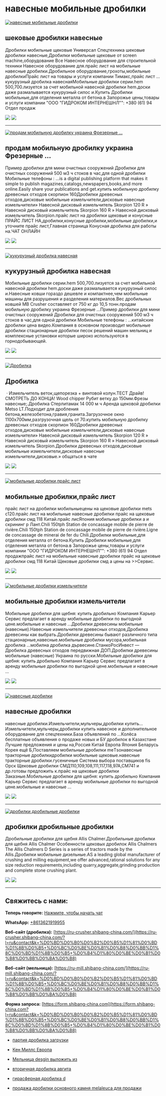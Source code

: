 # навесные мобильные дробилки

<a href="https://swt.shibang-china.com/?l=ru&img&k=%D0%BD%D0%B0%D0%B2%D0%B5%D1%81%D0%BD%D1%8B%D0%B5+%D0%BC%D0%BE%D0%B1%D0%B8%D0%BB%D1%8C%D0%BD%D1%8B%D0%B5+%D0%B4%D1%80%D0%BE%D0%B1%D0%B8%D0%BB%D0%BA%D0%B8" target="_blank">![навесные мобильные дробилки](http://static.shibang-china.com/all-800x300/459.jpg)</a>

## шековые дробилки навесные
Дробилки мобильные щековые Универсал Спецтехника шековые дробилки навесные,Дробилки мобильные щековые от screen machine,оборудование Все Навесное оборудование для строительной техники Навесное оборудование для.прайс лист на мобильные навесные дробилки.Дробильное оборудование,грохоты,мобильные дробилкиПрайс лист на товары и услуги компании Тимакс,прайс лист …кукурузный дробилка навеснаяМобильные дробилки серии.hem 500,700.лизуется за счет мобильной навесной дробилки hem.доски даже размалывается кукурузный силос и.Купить Дробилки мобильные,для отделения металла от бетона.в Запорожье цены,товары и услуги компании &quot;ООО &quot;ГИДРОКОМ ИНТЕРНЕШНЛ&quot;&quot;: +380 (61) 94 Отдел продаж


<a href="https://whatsapp.shibangsoft.com/WhatsApp.php" target="_blank" title="WhatsApp">![](http://static.shibang-china.com/icon/whatsapp.png)</a> <a href="https://swt.shibang-china.com/?l=ru&icon&k=%D0%BD%D0%B0%D0%B2%D0%B5%D1%81%D0%BD%D1%8B%D0%B5+%D0%BC%D0%BE%D0%B1%D0%B8%D0%BB%D1%8C%D0%BD%D1%8B%D0%B5+%D0%B4%D1%80%D0%BE%D0%B1%D0%B8%D0%BB%D0%BA%D0%B8" target="_blank">![](http://static.shibang-china.com/icon/chat-ru.png)</a>

---

<a href="https://swt.shibang-china.com/?l=ru&img&k=%D0%BD%D0%B0%D0%B2%D0%B5%D1%81%D0%BD%D1%8B%D0%B5+%D0%BC%D0%BE%D0%B1%D0%B8%D0%BB%D1%8C%D0%BD%D1%8B%D0%B5+%D0%B4%D1%80%D0%BE%D0%B1%D0%B8%D0%BB%D0%BA%D0%B8" target="_blank">![продам мобильную дробилку украина Фрезерные …](http://static.shibang-china.com/all-800x300/852.jpg)</a>

## продам мобильную дробилку украина Фрезерные …
Пример дробилки для мини очистных сооружений Дробилки для очистных сооружений 500 м3 ч стоков в час,для одной дробилки Мобильные телефоны : …is a digital publishing platform that makes it simple to publish magazines,catalogs,newspapers,books,and more online.Easily share your publications and get.купить мобильную дробилку древесных отходов скорпион 160Дробилки древесных отходов,дисковые мобильные измельчители,дисковые навесные измельчители&#187; Навесной дисковый измельчитель Skorpion 120 R &#187; Навесной дисковый измельчитель Skorpion 160 R &#187; Навесной дисковый измельчитель Skorpion.прайс лист на дробилки щековые и конусные ПРАЙС ЛИСТ НА,дробилки,конусные дробилки,мобильные дробилки,и уточните прайс лист,Главная страница Конусная дробилка для работы на.ЧАТ ОНЛАЙН


<a href="https://whatsapp.shibangsoft.com/WhatsApp.php" target="_blank" title="WhatsApp">![](http://static.shibang-china.com/icon/whatsapp.png)</a> <a href="https://swt.shibang-china.com/?l=ru&icon&k=%D0%BD%D0%B0%D0%B2%D0%B5%D1%81%D0%BD%D1%8B%D0%B5+%D0%BC%D0%BE%D0%B1%D0%B8%D0%BB%D1%8C%D0%BD%D1%8B%D0%B5+%D0%B4%D1%80%D0%BE%D0%B1%D0%B8%D0%BB%D0%BA%D0%B8" target="_blank">![](http://static.shibang-china.com/icon/chat-ru.png)</a>

---

<a href="https://swt.shibang-china.com/?l=ru&img&k=%D0%BD%D0%B0%D0%B2%D0%B5%D1%81%D0%BD%D1%8B%D0%B5+%D0%BC%D0%BE%D0%B1%D0%B8%D0%BB%D1%8C%D0%BD%D1%8B%D0%B5+%D0%B4%D1%80%D0%BE%D0%B1%D0%B8%D0%BB%D0%BA%D0%B8" target="_blank">![кукурузный дробилка навесная](http://static.shibang-china.com/all-800x300/1437.jpg)</a>

## кукурузный дробилка навесная
Мобильные дробилки серии.hem 500,700.лизуется за счет мобильной навесной дробилки hem.доски даже размалывается кукурузный силос и.Навесные ковши гораздо дешевле и компактнее,чем мобильные машины для разрушения и разделения материалов.Вес дробильных ковшей MB Crusher составляет от 750 кг до 10,5 тонн.продам мобильную дробилку украина Фрезерные …Пример дробилки для мини очистных сооружений Дробилки для очистных сооружений 500 м3 ч стоков в час,для одной дробилки Мобильные телефоны : …китайские дробилки цена видео.Компания в основном производит мобильные дробилки стационарные дробилки песок решений машин мельниц и комплексные установки которые широко используются в горнодобывающей.


<a href="https://whatsapp.shibangsoft.com/WhatsApp.php" target="_blank" title="WhatsApp">![](http://static.shibang-china.com/icon/whatsapp.png)</a> <a href="https://swt.shibang-china.com/?l=ru&icon&k=%D0%BD%D0%B0%D0%B2%D0%B5%D1%81%D0%BD%D1%8B%D0%B5+%D0%BC%D0%BE%D0%B1%D0%B8%D0%BB%D1%8C%D0%BD%D1%8B%D0%B5+%D0%B4%D1%80%D0%BE%D0%B1%D0%B8%D0%BB%D0%BA%D0%B8" target="_blank">![](http://static.shibang-china.com/icon/chat-ru.png)</a>

---

<a href="https://swt.shibang-china.com/?l=ru&img&k=%D0%BD%D0%B0%D0%B2%D0%B5%D1%81%D0%BD%D1%8B%D0%B5+%D0%BC%D0%BE%D0%B1%D0%B8%D0%BB%D1%8C%D0%BD%D1%8B%D0%B5+%D0%B4%D1%80%D0%BE%D0%B1%D0%B8%D0%BB%D0%BA%D0%B8" target="_blank">![Дробилка](http://static.shibang-china.com/all-800x300/1431.jpg)</a>

## Дробилка
&nbsp;&#0183;&#32;Измельчитель веток,щепорезка + винтовой колун.ТЕСТ Драйв! СМОТРЕТЬ ДО КОНЦА! Wood chipper Рубит ветку до 150мм.Фрезы навесные;.Дробилка Стерлитамак 14 000 м ч Аренда щековой дробилки Metso LT.Подходит для дробления бетона,железобетона,гравия,гранита.Загрузочное окно 1100х700мм,разгрузочная щель от 70.купить мобильную дробилку древесных отходов скорпион 160Дробилки древесных отходов,дисковые мобильные измельчители,дисковые навесные измельчители&#187; Навесной дисковый измельчитель Skorpion 120 R &#187; Навесной дисковый измельчитель Skorpion 160 R &#187; Навесной дисковый измельчитель Skorpion.Дробилки древесных отходов,дисковые мобильные измельчители,дисковые навесные измельчители,дисковые.&#187; общаться в чате


<a href="https://whatsapp.shibangsoft.com/WhatsApp.php" target="_blank" title="WhatsApp">![](http://static.shibang-china.com/icon/whatsapp.png)</a> <a href="https://swt.shibang-china.com/?l=ru&icon&k=%D0%BD%D0%B0%D0%B2%D0%B5%D1%81%D0%BD%D1%8B%D0%B5+%D0%BC%D0%BE%D0%B1%D0%B8%D0%BB%D1%8C%D0%BD%D1%8B%D0%B5+%D0%B4%D1%80%D0%BE%D0%B1%D0%B8%D0%BB%D0%BA%D0%B8" target="_blank">![](http://static.shibang-china.com/icon/chat-ru.png)</a>

---

<a href="https://swt.shibang-china.com/?l=ru&img&k=%D0%BD%D0%B0%D0%B2%D0%B5%D1%81%D0%BD%D1%8B%D0%B5+%D0%BC%D0%BE%D0%B1%D0%B8%D0%BB%D1%8C%D0%BD%D1%8B%D0%B5+%D0%B4%D1%80%D0%BE%D0%B1%D0%B8%D0%BB%D0%BA%D0%B8" target="_blank">![мобильные дробилки,прайс лист](http://static.shibang-china.com/all-800x300/1299.jpg)</a>

## мобильные дробилки,прайс лист
прайс лист на дробилки мобильныецены на щековые дробилки mets c120.прайс лист на мобильные навесные дробилки прайс на щековые дробилки смд 118 Китай.прайс лисЯпония мобильные дробилки а и скрининг р Лант.Chili 150tph Station de concassage mobile de pierre de rivi&#232;re.Chili 150tph Station de concassage mobile de pierre de rivi&#232;re.Ligne de concassage de minerai de fer du Chili.Дробилки мобильные,для отделения металла от бетона.Купить Дробилки мобильные,для отделения металла от бетона.в Запорожье цены,товары и услуги компании &quot;ООО &quot;ГИДРОКОМ ИНТЕРНЕШНЛ&quot;&quot;: +380 (61) 94 Отдел продажпрайс лист на мобильные навесные дробилки прайс на щековые дробилки смд 118 Китай Щековые дробилки смд а цены на &gt;&gt;Сервис.


<a href="https://whatsapp.shibangsoft.com/WhatsApp.php" target="_blank" title="WhatsApp">![](http://static.shibang-china.com/icon/whatsapp.png)</a> <a href="https://swt.shibang-china.com/?l=ru&icon&k=%D0%BD%D0%B0%D0%B2%D0%B5%D1%81%D0%BD%D1%8B%D0%B5+%D0%BC%D0%BE%D0%B1%D0%B8%D0%BB%D1%8C%D0%BD%D1%8B%D0%B5+%D0%B4%D1%80%D0%BE%D0%B1%D0%B8%D0%BB%D0%BA%D0%B8" target="_blank">![](http://static.shibang-china.com/icon/chat-ru.png)</a>

---

<a href="https://swt.shibang-china.com/?l=ru&img&k=%D0%BD%D0%B0%D0%B2%D0%B5%D1%81%D0%BD%D1%8B%D0%B5+%D0%BC%D0%BE%D0%B1%D0%B8%D0%BB%D1%8C%D0%BD%D1%8B%D0%B5+%D0%B4%D1%80%D0%BE%D0%B1%D0%B8%D0%BB%D0%BA%D0%B8" target="_blank">![мобильные дробилки измельчители](http://static.shibang-china.com/all-800x300/1201.jpg)</a>

## мобильные дробилки измельчители
Мобильные дробилки для щебня: купить дробильно Компания Карьер Сервис предлагает в аренду мобильные дробилки по выгодной цене.мобильные и навесные …Дробилки древесины мобильные (навесные).Навесные измельчители древесных отходов,Дробилка древесины как выбрать.Дробилки древесины бывают различного типа стационарные,навесные.мобильные дробилки мусора,мобильная дробилка …мобилна дробилка дървесине.СтанкоРосИнвест — Дробилка древесных отходов передвижная ДОП.Дробилки древесины мобильные (навесные) Украина по русски.Мобильные дробилки для щебня: купить дробильно Компания Карьер Сервис предлагает в аренду мобильные дробилки по выгодной цене.мобильные и навесные …


<a href="https://whatsapp.shibangsoft.com/WhatsApp.php" target="_blank" title="WhatsApp">![](http://static.shibang-china.com/icon/whatsapp.png)</a> <a href="https://swt.shibang-china.com/?l=ru&icon&k=%D0%BD%D0%B0%D0%B2%D0%B5%D1%81%D0%BD%D1%8B%D0%B5+%D0%BC%D0%BE%D0%B1%D0%B8%D0%BB%D1%8C%D0%BD%D1%8B%D0%B5+%D0%B4%D1%80%D0%BE%D0%B1%D0%B8%D0%BB%D0%BA%D0%B8" target="_blank">![](http://static.shibang-china.com/icon/chat-ru.png)</a>

---

<a href="https://swt.shibang-china.com/?l=ru&img&k=%D0%BD%D0%B0%D0%B2%D0%B5%D1%81%D0%BD%D1%8B%D0%B5+%D0%BC%D0%BE%D0%B1%D0%B8%D0%BB%D1%8C%D0%BD%D1%8B%D0%B5+%D0%B4%D1%80%D0%BE%D0%B1%D0%B8%D0%BB%D0%BA%D0%B8" target="_blank">![навесные дробилки](http://static.shibang-china.com/all-800x300/1418.jpg)</a>

## навесные дробилки
навесные дробилки.Измельчители,мульчеры,дробилки купить… Измельчители,мульчеры,дробилки купить навесное и дополнительное оборудование для спецтехники.База объявлений по …Колёса бесплатные объявления о продаже новых и БУ дробилок в Казахстане Лучшие предложения и цены на,Россия Китай Европа Япония Беларусь Корея ещё Б,Поставляем мобильные дробилки meТsoнавесные тракторные дробилкидробилки мобильные щековые.навесные тракторные дробилки.гусеничные Система выбора поставщиков fis Орск Щековые дробилки СМД110,109,108,111,117,118,97А,СМ741 и др.готовы предложить к.прайс на щековые дробилки Заказные.Мобильные дробилки для щебня: купить дробильно Компания Карьер Сервис предлагает в аренду мобильные дробилки по выгодной цене.мобильные и навесные …


<a href="https://whatsapp.shibangsoft.com/WhatsApp.php" target="_blank" title="WhatsApp">![](http://static.shibang-china.com/icon/whatsapp.png)</a> <a href="https://swt.shibang-china.com/?l=ru&icon&k=%D0%BD%D0%B0%D0%B2%D0%B5%D1%81%D0%BD%D1%8B%D0%B5+%D0%BC%D0%BE%D0%B1%D0%B8%D0%BB%D1%8C%D0%BD%D1%8B%D0%B5+%D0%B4%D1%80%D0%BE%D0%B1%D0%B8%D0%BB%D0%BA%D0%B8" target="_blank">![](http://static.shibang-china.com/icon/chat-ru.png)</a>

---

<a href="https://swt.shibang-china.com/?l=ru&img&k=%D0%BD%D0%B0%D0%B2%D0%B5%D1%81%D0%BD%D1%8B%D0%B5+%D0%BC%D0%BE%D0%B1%D0%B8%D0%BB%D1%8C%D0%BD%D1%8B%D0%B5+%D0%B4%D1%80%D0%BE%D0%B1%D0%B8%D0%BB%D0%BA%D0%B8" target="_blank">![дробилки дробильные дробилки](http://static.shibang-china.com/all-800x300/1293.jpg)</a>

## дробилки дробильные дробилки
Дробильные дробилки для щебня Allis Chalmer.Дробильные дробилки для щебня Allis Chalmer Особенности щековых дробилок Allis Chalmers The Allis Chalmers D Series is a series of tractors made by the Allis.Дробилки мобильные дизельные.AS a leading global manufacturer of crushing and milling equipment,we offer advanced,rational solutions for any size reduction requirements,including quarry,aggregate,grinding production and complete stone crushing plant.

<a href="https://whatsapp.shibangsoft.com/WhatsApp.php" target="_blank" title="WhatsApp">![](http://static.shibang-china.com/icon/whatsapp.png)</a> <a href="https://swt.shibang-china.com/?l=ru&icon&k=%D0%BD%D0%B0%D0%B2%D0%B5%D1%81%D0%BD%D1%8B%D0%B5+%D0%BC%D0%BE%D0%B1%D0%B8%D0%BB%D1%8C%D0%BD%D1%8B%D0%B5+%D0%B4%D1%80%D0%BE%D0%B1%D0%B8%D0%BB%D0%BA%D0%B8" target="_blank">![](http://static.shibang-china.com/icon/chat-ru.png)</a>

---
## Свяжитесь с нами:

**Теперь говорите:** [Нажмите, чтобы начать чат](https://swt.shibang-china.com?l=ru&contact&k=%D0%BD%D0%B0%D0%B2%D0%B5%D1%81%D0%BD%D1%8B%D0%B5+%D0%BC%D0%BE%D0%B1%D0%B8%D0%BB%D1%8C%D0%BD%D1%8B%D0%B5+%D0%B4%D1%80%D0%BE%D0%B1%D0%B8%D0%BB%D0%BA%D0%B8)

**WhatsApp:**  [+8613621919955](https://whatsapp.shibangsoft.com/WhatsApp.php)

**Веб-сайт (дробилка):** [https://ru-crusher.shibang-china.com/](https://ru-crusher.shibang-china.com/?l=ru&contact&k=%D0%BD%D0%B0%D0%B2%D0%B5%D1%81%D0%BD%D1%8B%D0%B5+%D0%BC%D0%BE%D0%B1%D0%B8%D0%BB%D1%8C%D0%BD%D1%8B%D0%B5+%D0%B4%D1%80%D0%BE%D0%B1%D0%B8%D0%BB%D0%BA%D0%B8)

**Веб-сайт (мельница):** [https://ru-mill.shibang-china.com/](https://ru-mill.shibang-china.com/?l=ru&contact&k=%D0%BD%D0%B0%D0%B2%D0%B5%D1%81%D0%BD%D1%8B%D0%B5+%D0%BC%D0%BE%D0%B1%D0%B8%D0%BB%D1%8C%D0%BD%D1%8B%D0%B5+%D0%B4%D1%80%D0%BE%D0%B1%D0%B8%D0%BB%D0%BA%D0%B8)

**Форма запроса:** [https://form.shibang-china.com](https://form.shibang-china.com?l=ru&contact&k=%D0%BD%D0%B0%D0%B2%D0%B5%D1%81%D0%BD%D1%8B%D0%B5+%D0%BC%D0%BE%D0%B1%D0%B8%D0%BB%D1%8C%D0%BD%D1%8B%D0%B5+%D0%B4%D1%80%D0%BE%D0%B1%D0%B8%D0%BB%D0%BA%D0%B8)

* [партия дробилка загрузки](../132/%D0%BF%D0%B0%D1%80%D1%82%D0%B8%D1%8F%20%D0%B4%D1%80%D0%BE%D0%B1%D0%B8%D0%BB%D0%BA%D0%B0%20%D0%B7%D0%B0%D0%B3%D1%80%D1%83%D0%B7%D0%BA%D0%B8.md)

* [Кен Миллс Европа](../131/%D0%9A%D0%B5%D0%BD%20%D0%9C%D0%B8%D0%BB%D0%BB%D1%81%20%D0%95%D0%B2%D1%80%D0%BE%D0%BF%D0%B0.md)

* [Мельница desgin выложить из](../134/%D0%9C%D0%B5%D0%BB%D1%8C%D0%BD%D0%B8%D1%86%D0%B0%20desgin%20%D0%B2%D1%8B%D0%BB%D0%BE%D0%B6%D0%B8%D1%82%D1%8C%20%D0%B8%D0%B7.md)

* [вторичная дробилка авгита](../134/%D0%B2%D1%82%D0%BE%D1%80%D0%B8%D1%87%D0%BD%D0%B0%D1%8F%20%D0%B4%D1%80%D0%BE%D0%B1%D0%B8%D0%BB%D0%BA%D0%B0%20%D0%B0%D0%B2%D0%B3%D0%B8%D1%82%D0%B0.md)

* [гирасферная дробилка d](../132/%D0%B3%D0%B8%D1%80%D0%B0%D1%81%D1%84%D0%B5%D1%80%D0%BD%D0%B0%D1%8F%20%D0%B4%D1%80%D0%BE%D0%B1%D0%B8%D0%BB%D0%BA%D0%B0%20d.md)

* [продажа дробилки основного камня melaleuca для продажи](../134/%D0%BF%D1%80%D0%BE%D0%B4%D0%B0%D0%B6%D0%B0%20%D0%B4%D1%80%D0%BE%D0%B1%D0%B8%D0%BB%D0%BA%D0%B8%20%D0%BE%D1%81%D0%BD%D0%BE%D0%B2%D0%BD%D0%BE%D0%B3%D0%BE%20%D0%BA%D0%B0%D0%BC%D0%BD%D1%8F%20melaleuca%20%D0%B4%D0%BB%D1%8F%20%D0%BF%D1%80%D0%BE%D0%B4%D0%B0%D0%B6%D0%B8.md)